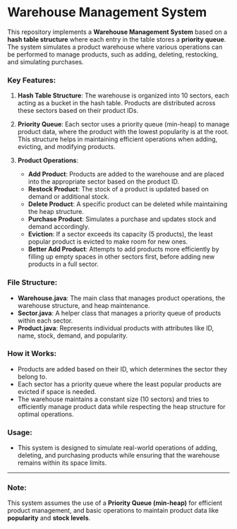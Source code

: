 # Warehouse Management System

This repository implements a **Warehouse Management System** based on a **hash table structure** where each entry in the table stores a **priority queue**. The system simulates a product warehouse where various operations can be performed to manage products, such as adding, deleting, restocking, and simulating purchases.

### Key Features:

1. **Hash Table Structure**: 
   The warehouse is organized into 10 sectors, each acting as a bucket in the hash table. Products are distributed across these sectors based on their product IDs.

2. **Priority Queue**:
   Each sector uses a priority queue (min-heap) to manage product data, where the product with the lowest popularity is at the root. This structure helps in maintaining efficient operations when adding, evicting, and modifying products.

3. **Product Operations**:
   - **Add Product**: Products are added to the warehouse and are placed into the appropriate sector based on the product ID.
   - **Restock Product**: The stock of a product is updated based on demand or additional stock.
   - **Delete Product**: A specific product can be deleted while maintaining the heap structure.
   - **Purchase Product**: Simulates a purchase and updates stock and demand accordingly.
   - **Eviction**: If a sector exceeds its capacity (5 products), the least popular product is evicted to make room for new ones.
   - **Better Add Product**: Attempts to add products more efficiently by filling up empty spaces in other sectors first, before adding new products in a full sector.

### File Structure:
- **Warehouse.java**: The main class that manages product operations, the warehouse structure, and heap maintenance.
- **Sector.java**: A helper class that manages a priority queue of products within each sector.
- **Product.java**: Represents individual products with attributes like ID, name, stock, demand, and popularity.

### How it Works:
- Products are added based on their ID, which determines the sector they belong to.
- Each sector has a priority queue where the least popular products are evicted if space is needed.
- The warehouse maintains a constant size (10 sectors) and tries to efficiently manage product data while respecting the heap structure for optimal operations.

### Usage:
- This system is designed to simulate real-world operations of adding, deleting, and purchasing products while ensuring that the warehouse remains within its space limits.

---

### Note:
This system assumes the use of a **Priority Queue (min-heap)** for efficient product management, and basic operations to maintain product data like **popularity** and **stock levels**.

